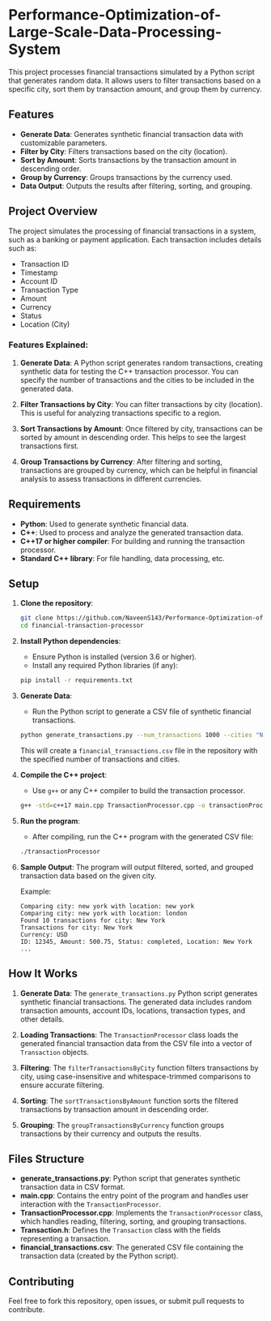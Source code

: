 # Performance-Optimization-of-Large-Scale-Data-Processing-System

This project processes financial transactions simulated by a Python script that generates random data. It allows users to filter transactions based on a specific city, sort them by transaction amount, and group them by currency.

## Features

- **Generate Data**: Generates synthetic financial transaction data with customizable parameters.
- **Filter by City**: Filters transactions based on the city (location).
- **Sort by Amount**: Sorts transactions by the transaction amount in descending order.
- **Group by Currency**: Groups transactions by the currency used.
- **Data Output**: Outputs the results after filtering, sorting, and grouping.

## Project Overview

The project simulates the processing of financial transactions in a system, such as a banking or payment application. Each transaction includes details such as:

- Transaction ID
- Timestamp
- Account ID
- Transaction Type
- Amount
- Currency
- Status
- Location (City)

### Features Explained:

1. **Generate Data**: A Python script generates random transactions, creating synthetic data for testing the C++ transaction processor. You can specify the number of transactions and the cities to be included in the generated data.

2. **Filter Transactions by City**: You can filter transactions by city (location). This is useful for analyzing transactions specific to a region.
   
3. **Sort Transactions by Amount**: Once filtered by city, transactions can be sorted by amount in descending order. This helps to see the largest transactions first.

4. **Group Transactions by Currency**: After filtering and sorting, transactions are grouped by currency, which can be helpful in financial analysis to assess transactions in different currencies.

## Requirements

- **Python**: Used to generate synthetic financial data.
- **C++**: Used to process and analyze the generated transaction data.
- **C++17 or higher compiler**: For building and running the transaction processor.
- **Standard C++ library**: For file handling, data processing, etc.

## Setup

1. **Clone the repository**:
    ```bash
    git clone https://github.com/NaveenS143/Performance-Optimization-of-Large-Scale-Data-Processing-System.git
    cd financial-transaction-processor
    ```

2. **Install Python dependencies**:
    - Ensure Python is installed (version 3.6 or higher).
    - Install any required Python libraries (if any):
    ```bash
    pip install -r requirements.txt
    ```

3. **Generate Data**:
    - Run the Python script to generate a CSV file of synthetic financial transactions.
    ```bash
    python generate_transactions.py --num_transactions 1000 --cities "New York,London,Tokyo"
    ```

    This will create a `financial_transactions.csv` file in the repository with the specified number of transactions and cities.

4. **Compile the C++ project**:
   - Use `g++` or any C++ compiler to build the transaction processor.
    ```bash
    g++ -std=c++17 main.cpp TransactionProcessor.cpp -o transactionProcessor
    ```

5. **Run the program**:
    - After compiling, run the C++ program with the generated CSV file:
    ```bash
    ./transactionProcessor
    ```

6. **Sample Output**:
    The program will output filtered, sorted, and grouped transaction data based on the given city.

    Example:
    ```
    Comparing city: new york with location: new york
    Comparing city: new york with location: london
    Found 10 transactions for city: New York
    Transactions for city: New York
    Currency: USD
    ID: 12345, Amount: 500.75, Status: completed, Location: New York
    ...
    ```

## How It Works

1. **Generate Data**: The `generate_transactions.py` Python script generates synthetic financial transactions. The generated data includes random transaction amounts, account IDs, locations, transaction types, and other details.

2. **Loading Transactions**: The `TransactionProcessor` class loads the generated financial transaction data from the CSV file into a vector of `Transaction` objects.

3. **Filtering**: The `filterTransactionsByCity` function filters transactions by city, using case-insensitive and whitespace-trimmed comparisons to ensure accurate filtering.

4. **Sorting**: The `sortTransactionsByAmount` function sorts the filtered transactions by transaction amount in descending order.

5. **Grouping**: The `groupTransactionsByCurrency` function groups transactions by their currency and outputs the results.

## Files Structure

- **generate_transactions.py**: Python script that generates synthetic transaction data in CSV format.
- **main.cpp**: Contains the entry point of the program and handles user interaction with the `TransactionProcessor`.
- **TransactionProcessor.cpp**: Implements the `TransactionProcessor` class, which handles reading, filtering, sorting, and grouping transactions.
- **Transaction.h**: Defines the `Transaction` class with the fields representing a transaction.
- **financial_transactions.csv**: The generated CSV file containing the transaction data (created by the Python script).

## Contributing

Feel free to fork this repository, open issues, or submit pull requests to contribute.
